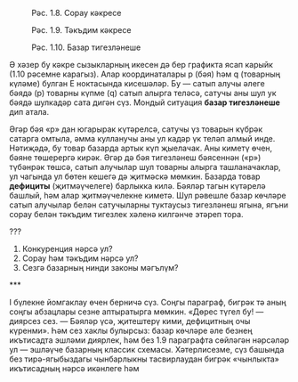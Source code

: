 <figure data-bbox="[51, 40, 156, 130]">
  <img/>
  <figcaption>Рәс. 1.8. Сорау кәкресе</figcaption>
</figure>

<figure data-bbox="[51, 580, 156, 650]">
  <img/>
  <figcaption>Рәс. 1.9. Тәкъдим кәкресе</figcaption>
</figure>

<figure data-bbox="[51, 710, 156, 820]">
  <img/>
  <figcaption>Рәс. 1.10. Базар тигезләнеше</figcaption>
</figure>

Ә хәзер бу кәкре сызыкларның икесен дә бер графикта ясап карыйк (1.10 рәсемне карагыз). Алар координаталары р (бәя) һәм q (товарның күләме) булган Е ноктасында кисешәләр. Бу — сатып алучы әлеге бәядә (р) товарны күпме (q) сатып алырга теләсә, сатучы аны шул ук бәядә шулкадәр сата дигән сүз. Мондый ситуация **базар тигезләнеше** дип атала.

Әгәр бәя «р» дан югарырак күтәрелсә, сатучы үз товарын күбрәк сатарга омтыла, әмма кулланучы аны ул кадәр үк теләп алмый инде. Нәтиҗәдә, бу товар базарда артык күп җыелачак. Аны киметү өчен, бәяне төшерергә кирәк. Әгәр дә бәя тигезләнеш бәясеннән («p») түбәнрәк төшсә, сатып алучылар шул товарны алырга ташланачаклар, ул чагында ул бөтен кешегә дә җитмәскә мөмкин. Базарда товар **дефициты** (җитмәүчелеге) барлыкка килә. Бәяләр тагын күтәрелә башлый, һәм алар җитмәүчелекне киметә. Шул рәвешле базар көчләре сатып алучылар белән сатучыларны туктаусыз тигезләнеш ягына, ягъни сорау белән тәкъдим тигезлек хәленә килгәнче этәреп тора.

???

1.  Конкуренция нәрсә ул?
2.  Сорау һәм тәкъдим нәрсә ул?
3.  Сезгә базарның нинди законы мәгълүм?

\*\*\*

І бүлекне йомгаклау өчен берничә сүз. 
Соңгы параграф, бигрәк тә аның соңгы абзацлары сезне аптыратырга мөмкин. «Дөрес түгел бу! — диярсез сез. — Бәяләр үсә, җитештерү кими, дефицитның очы күренми». Һәм сез хаклы булырсыз: базар көчләре әле безнең икътисадта эшләми диярлек, һәм без 1.9 параграфта сөйләгән нәрсәләр ул — эшләүче базарның классик схемасы. Хәтерлисезме, сүз башында без тирә-ягыбыздагы чынбарлыкны тасвирлаудан бигрәк «чынлыкта» икътисадның нәрсә икәнлеге һәм
